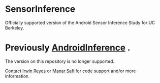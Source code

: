 # SensorInference
  Officially supported version of the Android Sensor Inference Study for UC Berkeley.
# Previously <a href="https://github.com/qtmdev/AndroidInference">AndroidInference</a> .

The version on this repository is no longer supported.

Contact <a href="https://github.com/io-reyes">Irwin Reyes</a> or <a href="https://github.com/safi-manar">Manar Safi</a> for code support and/or more information.
